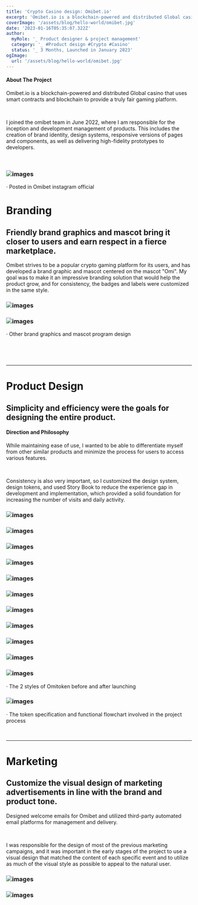```yaml
---
title: 'Crypto Casino design: Omibet.io'
excerpt: 'Omibet.io is a blockchain-powered and distributed Global casino that uses smart contracts and blockchain to provide a truly fair gaming platform.'
coverImage: '/assets/blog/hello-world/omibet.jpg'
date: '2023-01-16T05:35:07.322Z'
author:
  myRole: '_ Product designer & project management'
  category: '_ #Product design #Crypto #Casino'
  status: '_ 3 Months, Launched in January 2023'
ogImage:
  url: '/assets/blog/hello-world/omibet.jpg'
---
```

#### About The Project
Omibet.io is a blockchain-powered and distributed Global casino that uses smart contracts and blockchain to provide a truly fair gaming platform.

&nbsp;

I joined the omibet team in June 2022, where I am responsible for the inception and development management of products. This includes the creation of brand identity, design systems, responsive versions of pages and components, as well as delivering high-fidelity prototypes to developers.

&nbsp;

### ![images](/assets/omibet.io/igposter.png "Omibet.io")
· Posted in Omibet instagram official


# Branding

## Friendly brand graphics and mascot bring it closer to users and earn respect in a fierce marketplace.
Omibet strives to be a popular crypto gaming platform for its users, and has developed a brand graphic and mascot centered on the mascot "Omi". My goal was to make it an impressive branding solution that would help the product grow, and for consistency, the badges and labels were customized in the same style.




### ![images](/assets/omibet.io/brand.png "Omibet.io")
### ![images](/assets/omibet.io/brand-2.png "Omibet.io")
· Other brand graphics and mascot program design

&nbsp;

&nbsp;


---
# Product Design
## Simplicity and efficiency were the goals for designing the entire product.
#### Direction and Philosophy
While maintaining ease of use, I wanted to be able to differentiate myself from other similar products and minimize the process for users to access various features.

&nbsp;

Consistency is also very important, so I customized the design system, design tokens, and used Story Book to reduce the experience gap in development and implementation, which provided a solid foundation for increasing the number of visits and daily activity.


### ![images](/assets/omibet.io/home.png "Omibet.io")
### ![images](/assets/omibet.io/casino-lobby.png "Omibet.io")
### ![images](/assets/omibet.io/sidebar.png "Omibet.io")
### ![images](/assets/omibet.io/casino-play.png "Omibet.io")
### ![images](/assets/omibet.io/login.png "Omibet.io")
### ![images](/assets/omibet.io/chatroom.png "Omibet.io")
### ![images](/assets/omibet.io/sports-1.png "Omibet.io")
### ![images](/assets/omibet.io/sports-2.png "Omibet.io")
### ![images](/assets/omibet.io/Referral-1.png "Omibet.io")
### ![images](/assets/omibet.io/Referral-2.png "Omibet.io")
### ![images](/assets/omibet.io/Omitoken.png "Omibet.io")
· The 2 styles of Omitoken before and after launching
### ![images](/assets/omibet.io/Organize.png "Omibet.io")
· The token specification and functional flowchart involved in the project process


&nbsp;

---

# Marketing

## Customize the visual design of marketing advertisements in line with the brand and product tone.

Designed welcome emails for Omibet and utilized third-party automated email platforms for management and delivery.

&nbsp;

I was responsible for the design of most of the previous marketing campaigns, and it was important in the early stages of the project to use a visual design that matched the content of each specific event and to utilize as much of the visual style as possible to appeal to the natural user.

### ![images](/assets/omibet.io/Email-ad.png "Omibet.io")
### ![images](/assets/omibet.io/marketing.png "Omibet.io")
